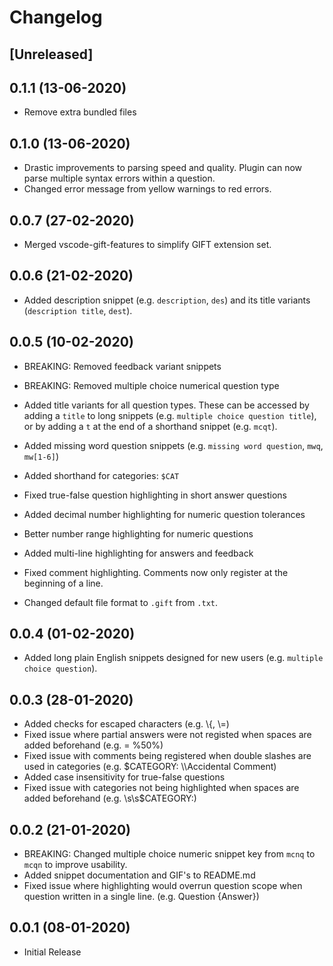 # Changelog

## [Unreleased]

## 0.1.1 (13-06-2020)
- Remove extra bundled files

## 0.1.0 (13-06-2020)
- Drastic improvements to parsing speed and quality. Plugin can now parse multiple syntax errors within a question.
- Changed error message from yellow warnings to red errors.

## 0.0.7 (27-02-2020)

- Merged vscode-gift-features to simplify GIFT extension set.

## 0.0.6 (21-02-2020)

- Added description snippet (e.g. `description`, `des`) and its title variants (`description title`, `dest`).

## 0.0.5 (10-02-2020)

- BREAKING: Removed feedback variant snippets
- BREAKING: Removed multiple choice numerical question type
- Added title variants for all question types. These can be accessed by adding a `title` to long snippets (e.g. `multiple choice question title`), or by adding a `t` at the end of a shorthand snippet (e.g. `mcqt`).
- Added missing word question snippets (e.g. `missing word question`, `mwq`, `mw[1-6]`)
- Added shorthand for categories: `$CAT`

- Fixed true-false question highlighting in short answer questions
- Added decimal number highlighting for numeric question tolerances
- Better number range highlighting for numeric questions
- Added multi-line highlighting for answers and feedback
- Fixed comment highlighting. Comments now only register at the beginning of a line.
- Changed default file format to `.gift` from `.txt`.

## 0.0.4 (01-02-2020)

- Added long plain English snippets designed for new users (e.g. `multiple choice question`).

## 0.0.3 (28-01-2020)

- Added checks for escaped characters (e.g. \\{, \\=)
- Fixed issue where partial answers were not registed when spaces are added beforehand (e.g. = %50%)
- Fixed issue with comments being registered when double slashes are used in categories (e.g. $CATEGORY: \\\Accidental Comment)
- Added case insensitivity for true-false questions
- Fixed issue with categories not being highlighted when spaces are added beforehand (e.g. \s\s$CATEGORY:)

## 0.0.2 (21-01-2020)

- BREAKING: Changed multiple choice numeric snippet key from `mcnq` to `mcqn` to improve usability.
- Added snippet documentation and GIF's to README.md
- Fixed issue where highlighting would overrun question scope when question written in a single line. (e.g. Question {Answer})

## 0.0.1 (08-01-2020)

- Initial Release



